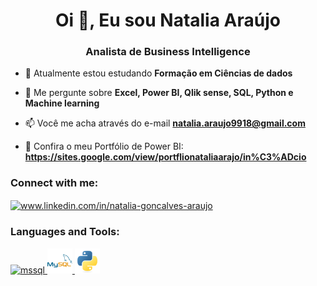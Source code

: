 <h1 align="center">Oi 👋, Eu sou Natalia Araújo</h1>
<h3 align="center">Analista de Business Intelligence</h3>

- 🌱 Atualmente estou estudando **Formação em Ciências de dados**

- 💬 Me pergunte sobre **Excel, Power BI, Qlik sense, SQL, Python e Machine learning**

- 📫 Você me acha através do e-mail **natalia.araujo9918@gmail.com**

- 🔗 Confira o meu Portfólio de Power BI: **https://sites.google.com/view/portflionataliaarajo/in%C3%ADcio**

<h3 align="left">Connect with me:</h3>
<p align="left">
<a href="https://linkedin.com/in/www.linkedin.com/in/natalia-goncalves-araujo" target="blank"><img align="center" src="https://raw.githubusercontent.com/rahuldkjain/github-profile-readme-generator/master/src/images/icons/Social/linked-in-alt.svg" alt="www.linkedin.com/in/natalia-goncalves-araujo" height="30" width="40" /></a>
</p>

<h3 align="left">Languages and Tools:</h3>
<p align="left"> <a href="https://www.microsoft.com/en-us/sql-server" target="_blank" rel="noreferrer"> <img src="https://www.svgrepo.com/show/303229/microsoft-sql-server-logo.svg" alt="mssql" width="40" height="40"/> </a> <a href="https://www.mysql.com/" target="_blank" rel="noreferrer"> <img src="https://raw.githubusercontent.com/devicons/devicon/master/icons/mysql/mysql-original-wordmark.svg" alt="mysql" width="40" height="40"/> </a> <a href="https://www.python.org" target="_blank" rel="noreferrer"> <img src="https://raw.githubusercontent.com/devicons/devicon/master/icons/python/python-original.svg" alt="python" width="40" height="40"/> </a> </p>


<!---






- 👋 Hi, I’m @NataliaAraujo99
- 👀 I’m interested in ...
- 🌱 I’m currently learning ...
- 💞️ I’m looking to collaborate on ...
- 📫 How to reach me ...
- 😄 Pronouns: ...
- ⚡ Fun fact: ...


NataliaAraujo99/NataliaAraujo99 is a ✨ special ✨ repository because its `README.md` (this file) appears on your GitHub profile.
You can click the Preview link to take a look at your changes.
--->
